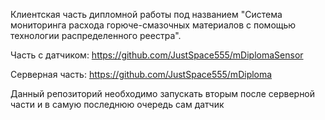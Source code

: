 Клиентская часть дипломной работы под названием "Система мониторинга расхода горюче-смазочных материалов с помощью технологии распределенного реестра".

Часть с датчиком: https://github.com/JustSpace555/mDiplomaSensor

Серверная часть: https://github.com/JustSpace555/mDiploma

Данный репозиторий необходимо запускать вторым после серверной части и в самую последнюю очередь сам датчик
